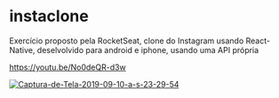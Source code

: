 # instaclone
Exercício proposto pela RocketSeat, clone do Instagram usando React-Native, deselvolvido para android e iphone, usando uma API própria

https://youtu.be/No0deQR-d3w

<a href="https://ibb.co/6Z43tV1"><img src="https://i.ibb.co/3s0DFGM/Captura-de-Tela-2019-09-10-a-s-23-29-54.png" alt="Captura-de-Tela-2019-09-10-a-s-23-29-54" border="0"></a>


